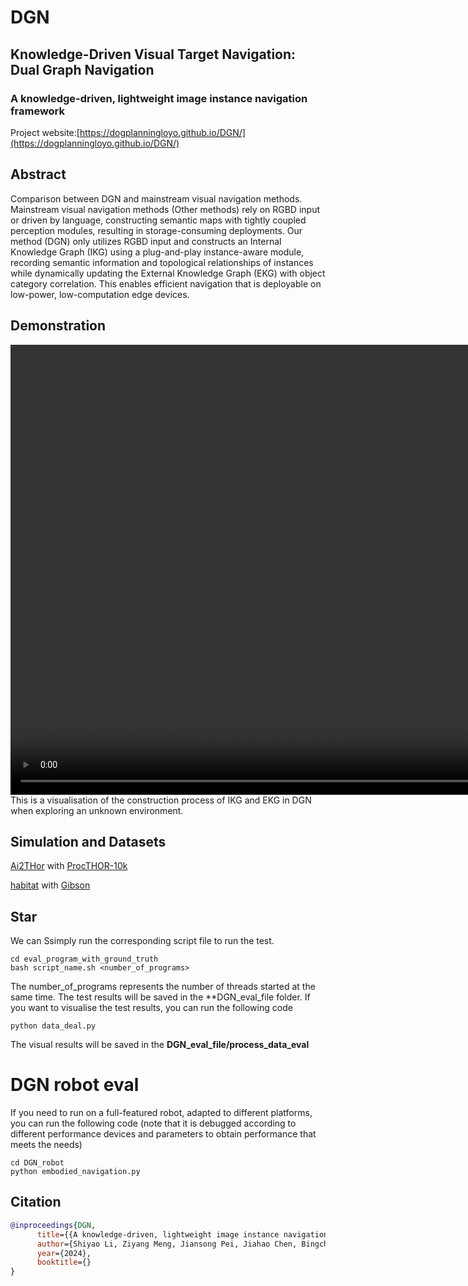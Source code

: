 # DGN

## Knowledge-Driven Visual Target Navigation: Dual Graph Navigation

### A knowledge-driven, lightweight image instance navigation framework

Project website:[https://dogplanningloyo.github.io/DGN/](https://dogplanningloyo.github.io/DGN/)

## Abstract

Comparison between DGN and mainstream visual navigation methods. Mainstream visual navigation methods (Other methods) rely on RGBD input or driven by language, constructing semantic maps with tightly coupled perception modules, resulting in storage-consuming deployments. Our method (DGN) only utilizes RGBD input and constructs an Internal Knowledge Graph (IKG) using a plug-and-play instance-aware module, recording semantic information and topological relationships of instances while dynamically updating the External Knowledge Graph (EKG) with object category correlation. This enables efficient navigation that is deployable on low-power, low-computation edge devices.

## Demonstration

<video width="1080" height="720" controls>
    <source src="./Material_files/process_visual.mp4" type="video/mp4">
    Your browser does not support the video tag.
</video>
This is a visualisation of the construction process of IKG and EKG in DGN when exploring an unknown environment.

## Simulation and Datasets

 [Ai2THor](https://ai2thor.allenai.org/) with [ProcTHOR-10k](https://github.com/allenai/procthor-10k)

 [habitat](https://github.com/facebookresearch/habitat-sim) with [Gibson](http://gibsonenv.stanford.edu/database/)

## Star

We can Ssimply run the corresponding script file to run the test.

```
cd eval_program_with_ground_truth
bash script_name.sh <number_of_programs>
```

The number_of_programs represents the number of threads started at the same time.
The test results will be saved in the **DGN_eval_file folder.
If you want to visualise the test results, you can run the following code
```
python data_deal.py
```
The visual results will be saved in the **DGN_eval_file/process_data_eval**

# DGN robot eval
If you need to run on a full-featured robot, adapted to different platforms, you can run the following code (note that it is debugged according to different performance devices and parameters to obtain performance that meets the needs)
```
cd DGN_robot
python embodied_navigation.py
```
## Citation
```Bibtex
@inproceedings{DGN,
      title={{A knowledge-driven, lightweight image instance navigation framework}},
      author={Shiyao Li, Ziyang Meng, Jiansong Pei, Jiahao Chen, Bingcheng Dong, Guangsheng Li, Shenglan Liu, Feilong Wang}
      year={2024},
      booktitle={}
}
```
